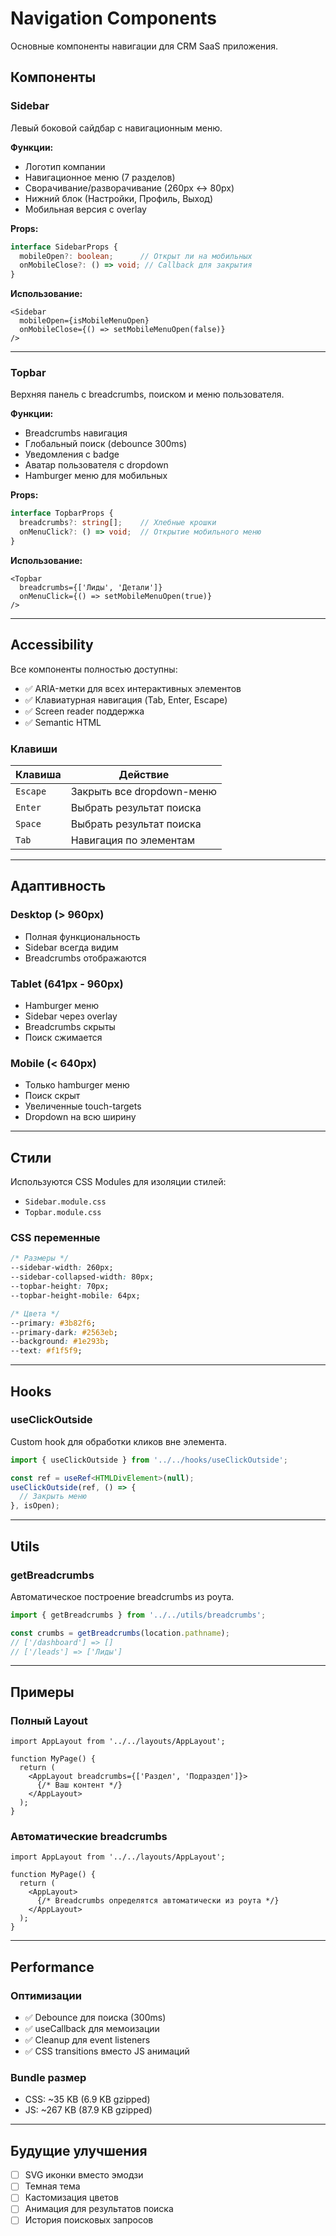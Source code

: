 # Navigation Components

Основные компоненты навигации для CRM SaaS приложения.

## Компоненты

### Sidebar
Левый боковой сайдбар с навигационным меню.

**Функции:**
- Логотип компании
- Навигационное меню (7 разделов)
- Сворачивание/разворачивание (260px ↔ 80px)
- Нижний блок (Настройки, Профиль, Выход)
- Мобильная версия с overlay

**Props:**
```typescript
interface SidebarProps {
  mobileOpen?: boolean;      // Открыт ли на мобильных
  onMobileClose?: () => void; // Callback для закрытия
}
```

**Использование:**
```tsx
<Sidebar 
  mobileOpen={isMobileMenuOpen} 
  onMobileClose={() => setMobileMenuOpen(false)} 
/>
```

---

### Topbar
Верхняя панель с breadcrumbs, поиском и меню пользователя.

**Функции:**
- Breadcrumbs навигация
- Глобальный поиск (debounce 300ms)
- Уведомления с badge
- Аватар пользователя с dropdown
- Hamburger меню для мобильных

**Props:**
```typescript
interface TopbarProps {
  breadcrumbs?: string[];    // Хлебные крошки
  onMenuClick?: () => void;  // Открытие мобильного меню
}
```

**Использование:**
```tsx
<Topbar 
  breadcrumbs={['Лиды', 'Детали']} 
  onMenuClick={() => setMobileMenuOpen(true)} 
/>
```

---

## Accessibility

Все компоненты полностью доступны:
- ✅ ARIA-метки для всех интерактивных элементов
- ✅ Клавиатурная навигация (Tab, Enter, Escape)
- ✅ Screen reader поддержка
- ✅ Semantic HTML

### Клавиши

| Клавиша | Действие |
|---------|----------|
| `Escape` | Закрыть все dropdown-меню |
| `Enter` | Выбрать результат поиска |
| `Space` | Выбрать результат поиска |
| `Tab` | Навигация по элементам |

---

## Адаптивность

### Desktop (> 960px)
- Полная функциональность
- Sidebar всегда видим
- Breadcrumbs отображаются

### Tablet (641px - 960px)
- Hamburger меню
- Sidebar через overlay
- Breadcrumbs скрыты
- Поиск сжимается

### Mobile (< 640px)
- Только hamburger меню
- Поиск скрыт
- Увеличенные touch-targets
- Dropdown на всю ширину

---

## Стили

Используются CSS Modules для изоляции стилей:
- `Sidebar.module.css`
- `Topbar.module.css`

### CSS переменные

```css
/* Размеры */
--sidebar-width: 260px;
--sidebar-collapsed-width: 80px;
--topbar-height: 70px;
--topbar-height-mobile: 64px;

/* Цвета */
--primary: #3b82f6;
--primary-dark: #2563eb;
--background: #1e293b;
--text: #f1f5f9;
```

---

## Hooks

### useClickOutside
Custom hook для обработки кликов вне элемента.

```typescript
import { useClickOutside } from '../../hooks/useClickOutside';

const ref = useRef<HTMLDivElement>(null);
useClickOutside(ref, () => {
  // Закрыть меню
}, isOpen);
```

---

## Utils

### getBreadcrumbs
Автоматическое построение breadcrumbs из роута.

```typescript
import { getBreadcrumbs } from '../../utils/breadcrumbs';

const crumbs = getBreadcrumbs(location.pathname);
// ['/dashboard'] => []
// ['/leads'] => ['Лиды']
```

---

## Примеры

### Полный Layout
```tsx
import AppLayout from '../../layouts/AppLayout';

function MyPage() {
  return (
    <AppLayout breadcrumbs={['Раздел', 'Подраздел']}>
      {/* Ваш контент */}
    </AppLayout>
  );
}
```

### Автоматические breadcrumbs
```tsx
import AppLayout from '../../layouts/AppLayout';

function MyPage() {
  return (
    <AppLayout>
      {/* Breadcrumbs определятся автоматически из роута */}
    </AppLayout>
  );
}
```

---

## Performance

### Оптимизации
- ✅ Debounce для поиска (300ms)
- ✅ useCallback для мемоизации
- ✅ Cleanup для event listeners
- ✅ CSS transitions вместо JS анимаций

### Bundle размер
- CSS: ~35 KB (6.9 KB gzipped)
- JS: ~267 KB (87.9 KB gzipped)

---

## Будущие улучшения

- [ ] SVG иконки вместо эмодзи
- [ ] Темная тема
- [ ] Кастомизация цветов
- [ ] Анимация для результатов поиска
- [ ] История поисковых запросов
